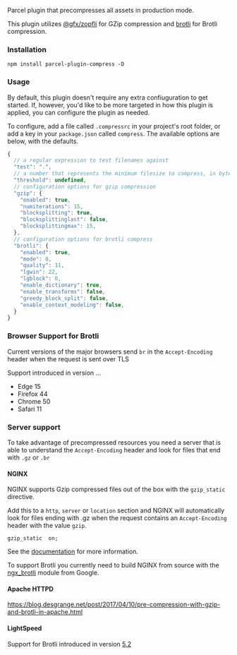Parcel plugin that precompresses all assets in production mode. 

This plugin utilizes [@gfx/zopfli](https://github.com/gfx/universal-zopfli-js) for GZip compression
and [brotli](https://www.npmjs.com/package/brotli) for Brotli compression.


### Installation

```
npm install parcel-plugin-compress -D
```


### Usage

By default, this plugin doesn't require any extra confiuguration to get started. If, however, you'd like to be more targeted in how this plugin is applied, you can configure the plugin as needed.

To configure, add a file called `.compressrc` in your project's root folder, or add a key in your `package.json` called `compress`. The available options are below, with the defaults.

```js
{
  // a regular expression to test filenames against
  "test": ".",
  // a number that represents the minimum filesize to compress, in bytes
  "threshold": undefined,
  // configuration options for gzip compression
  "gzip": {
    "enabled": true,
    "numiterations": 15,
    "blocksplitting": true,
    "blocksplittinglast": false,
    "blocksplittingmax": 15,
  },
  // configuration options for brotli compress
  "brotli": {
    "enabled": true,
    "mode": 0,
    "quality": 11,
    "lgwin": 22,
    "lgblock": 0,
    "enable_dictionary": true,
    "enable_transforms": false,
    "greedy_block_split": false,
    "enable_context_modeling": false,
  }
}
```


### Browser Support for Brotli

Current versions of the major browsers send `br` in the `Accept-Encoding` header when the request is sent over TLS

Support introduced in version ...

  * Edge 15
  * Firefox 44
  * Chrome 50
  * Safari 11


### Server support

To take advantage of precompressed resources you need a server that is able to understand the `Accept-Encoding` header and look for files that end with `.gz` or `.br`

#### NGINX 
NGINX supports Gzip compressed files out of the box with the `gzip_static` directive. 

Add this to a `http`, `server` or `location` section and NGINX will automatically look for files ending with .gz when the request contains an `Accept-Encoding` header with the value `gzip`. 
```
gzip_static  on;  
```
See the [documentation](http://nginx.org/en/docs/http/ngx_http_gzip_static_module.html) for more information.

To support Brotli you currently need to build NGINX from source with the [ngx_brotli](https://github.com/google/ngx_brotli) module from Google. 


#### Apache HTTPD
https://blog.desgrange.net/post/2017/04/10/pre-compression-with-gzip-and-brotli-in-apache.html


#### LightSpeed
Support for Brotli introduced in version [5.2](https://www.litespeedtech.com/products/litespeed-web-server/release-log)



